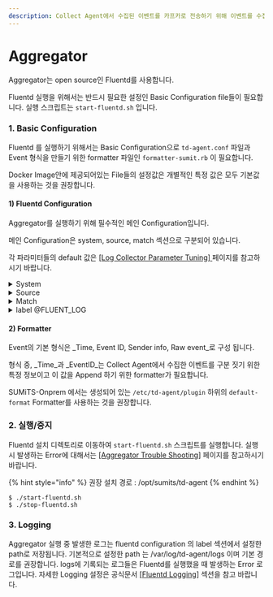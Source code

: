 ```yaml
---
description: Collect Agent에서 수집된 이벤트를 카프카로 전송하기 위해 이벤트를 수집합니다.
---
```


# Aggregator

Aggregator는 open source인 Fluentd를 사용합니다.

Fluentd 실행을 위해서는 반드시 필요한 설정인 Basic Configuration file들이 필요합니다. 실행 스크립트는 `start-fluentd.sh` 입니다.

### 1. Basic Configuration

Fluentd 를 실행하기 위해서는 Basic Configuration으로 `td-agent.conf` 파일과 Event 형식을 만들기 위한 formatter 파일인 `formatter-sumit.rb` 이 필요합니다.

Docker Image안에 제공되어있는 File들의 설정값은 개별적인  특정 값은 모두 기본값을 사용하는 것을 권장합니다.

#### 1) Fluentd Configuration

Aggregator를 실행하기 위해 필수적인 메인 Configuration입니다.&#x20;

메인 Configuration은 system, source, match 섹션으로 구분되어 있습니다.&#x20;

각 파라미터들의 default 값은 [\[Log Collector Parameter Tuning\] ](../../../engine/log-collector/parameter-tuning/)페이지를 참고하시기 바랍니다.

<details>

<summary>System</summary>

* workers : 로그 트래픽이 많은 경우, 다중 프로세스 작업자 수
* log\_level : 로깅 레벨( fatal, error, warn, info, debug, trace )

#### \<log> section

* rotate\_age : Aggregator 실행 중 발생하는 로그를 저장할 때 순환 주&#x20;
* rotate\_size : 저장되는 로그 파일 크기

</details>

<details>

<summary>Source</summary>

Collect Agent의 \[INPUT] 섹션과 동일한 섹션입니다.

* @type : Collect Agent 로부터 이벤트를 받기 위해 사용되는 plugin
* tag : output 하려는 이벤트를 구분하기 위해 설정하는 별칭
* port : Collect Agent 가 이벤트를 전송하는 포트 번호
* bind : Collect Agent 에서 이벤트를 전송할 때 listen 하는 Address

</details>

<details>

<summary>Match</summary>

Source 섹션에서 모은 이벤트들을 전송하는 섹션으로 Collect Agent의 \[OUTPUT]과 동일한 기능을 담당합니다.

type 에 따라 파라미터의 종류는 달라지므로 다양한 플러그인에 대한 정보는 [\[OUTPUT Plugin\]](https://docs.fluentd.org/output) 공식 문서 페이지를 참고하기 바랍니다.

* @type : source 섹션에서 사용된 tag와 일치하는 이벤트들을 출력하려는 시스템의 타입을 설정

#### &#x20;\<buffer> section

이벤트들을 Chunk에 모은 후, OUTPUT 처리하는 방식에 필요한 섹션입니다. Chunk 를 저장하는 곳으로 데이터 유실을 최소화하기위한 파라미터들이 존재합니다.&#x20;

* @type : Chunk를 Write하는 곳을 설정
* flush\_mode : Chunk 가 flush 되는 방식
* flush\_interval : Chunk 가 조건을 만족할 때 flush 가 되기까지 걸리는 시간
* flush\_thread_\__count : &#x20;
* chunk\_limit\_size :&#x20;
* total\_limit\_size :&#x20;

</details>

<details>

<summary>label @FLUENT_LOG</summary>



</details>

#### 2) Formatter

Event의 기본 형식은 _Time, Event ID, Sender info, Raw event_로 구성 됩니다.&#x20;

형식 중, _Time_과 _EventID_는 Collect Agent에서 수집한 이벤트를 구분 짓기 위한 특정 정보이고 이 값을 Append 하기 위한 formatter가 필요합니다.

SUMiTS-Onprem 에서는 생성되어 있는 `/etc/td-agent/plugin` 하위의 `default-format` Formatter를 사용하는 것을 권장합니다.

### 2. 실행/중지

Fluentd 설치 디렉토리로 이동하여 `start-fluentd.sh` 스크립트를 실행합니다. 실행 시 발생하는 Error에 대해서는 [\[Aggregator Trouble Shooting\]](../../../engine/log-collector/trouble-shooting/) 페이지를 참고하시기 바랍니다.

{% hint style="info" %}
권장 설치 경로 : /opt/sumits/td-agent
{% endhint %}

```
$ ./start-fluentd.sh
$ ./stop-fluentd.sh
```

### 3. Logging

Aggregator 실행 중 발생한 로그는 fluentd configuration 의 label 섹션에서 설정한 path로 저장됩니다. 기본적으로 설정한 path 는 /var/log/td-agent/logs 이며 기본 경로를 권장합니다. logs에 기록되는 로그들은 Fluentd를 실행했을 때 발생하는 Error 로그입니다. 자세한 Logging 설정은 공식문서 [\[Fluentd Logging\]](https://docs.fluentd.org/deployment/logging) 섹션을 참고 바랍니다.
